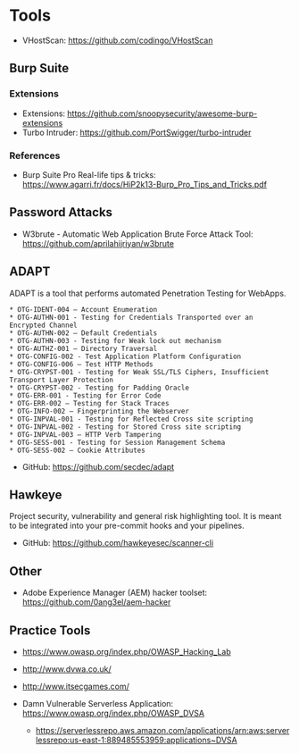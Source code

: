 # Tools

- VHostScan: <https://github.com/codingo/VHostScan>

## Burp Suite

### Extensions

- Extensions: <https://github.com/snoopysecurity/awesome-burp-extensions>
- Turbo Intruder: <https://github.com/PortSwigger/turbo-intruder>

### References

- Burp Suite Pro Real-life tips & tricks: <https://www.agarri.fr/docs/HiP2k13-Burp_Pro_Tips_and_Tricks.pdf>

## Password Attacks

- W3brute - Automatic Web Application Brute Force Attack Tool: <https://github.com/aprilahijriyan/w3brute>

## ADAPT

ADAPT is a tool that performs automated Penetration Testing for WebApps.

```
* OTG-IDENT-004 – Account Enumeration
* OTG-AUTHN-001 - Testing for Credentials Transported over an Encrypted Channel
* OTG-AUTHN-002 – Default Credentials
* OTG-AUTHN-003 - Testing for Weak lock out mechanism
* OTG-AUTHZ-001 – Directory Traversal
* OTG-CONFIG-002 - Test Application Platform Configuration
* OTG-CONFIG-006 – Test HTTP Methods
* OTG-CRYPST-001 - Testing for Weak SSL/TLS Ciphers, Insufficient Transport Layer Protection
* OTG-CRYPST-002 - Testing for Padding Oracle
* OTG-ERR-001 - Testing for Error Code
* OTG-ERR-002 – Testing for Stack Traces
* OTG-INFO-002 – Fingerprinting the Webserver
* OTG-INPVAL-001 - Testing for Reflected Cross site scripting
* OTG-INPVAL-002 - Testing for Stored Cross site scripting
* OTG-INPVAL-003 – HTTP Verb Tampering
* OTG-SESS-001 - Testing for Session Management Schema
* OTG-SESS-002 – Cookie Attributes
```

- GitHub: <https://github.com/secdec/adapt>

## Hawkeye

Project security, vulnerability and general risk highlighting tool. It is meant to be integrated into your pre-commit hooks and your pipelines.

- GitHub: <https://github.com/hawkeyesec/scanner-cli>

## Other

- Adobe Experience Manager (AEM) hacker toolset: <https://github.com/0ang3el/aem-hacker>

## Practice Tools

- <https://www.owasp.org/index.php/OWASP_Hacking_Lab>
- <http://www.dvwa.co.uk/>
- <http://www.itsecgames.com/>
- Damn Vulnerable Serverless Application: <https://www.owasp.org/index.php/OWASP_DVSA>

  - <https://serverlessrepo.aws.amazon.com/applications/arn:aws:serverlessrepo:us-east-1:889485553959:applications~DVSA>
